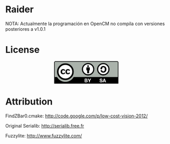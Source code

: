 # Raider 

NOTA: Actualmente la programación en OpenCM no compila con versiones posteriores a v1.0.1

# License

<p align="center">
<img src="doc/images/by-sa.png" width="200" align = "center">
</p>

# Attribution

FindZBar0.cmake: http://code.google.com/p/low-cost-vision-2012/

Original Serialib: http://serialib.free.fr

Fuzzylite: http://www.fuzzylite.com/

